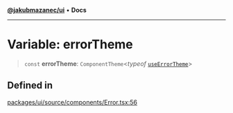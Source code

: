 [**@jakubmazanec/ui**](../README.md) • **Docs**

---

# Variable: errorTheme

> `const` **errorTheme**: `ComponentTheme`\<_typeof_
> [`useErrorTheme`](../functions/useErrorTheme.md)\>

## Defined in

[packages/ui/source/components/Error.tsx:56](https://github.com/jakubmazanec/tools/blob/3137813ef46c72d3c081751f960a2aa2c61ad567/packages/ui/source/components/Error.tsx#L56)
